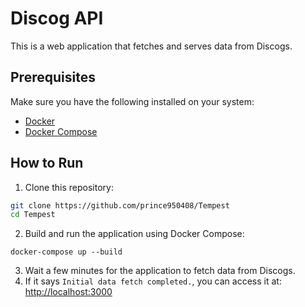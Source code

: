 # Discog API

This is a web application that fetches and serves data from Discogs.

## Prerequisites

Make sure you have the following installed on your system:

- [Docker](https://docs.docker.com/get-docker/)
- [Docker Compose](https://docs.docker.com/compose/install/)

## How to Run

1. Clone this repository:
```bash
git clone https://github.com/prince950408/Tempest
cd Tempest
```
2. Build and run the application using Docker Compose:
```
docker-compose up --build
```
3. Wait a few minutes for the application to fetch data from Discogs.
4. If it says `Initial data fetch completed.`, you can access it at:
[http://localhost:3000](http://localhost:3000)